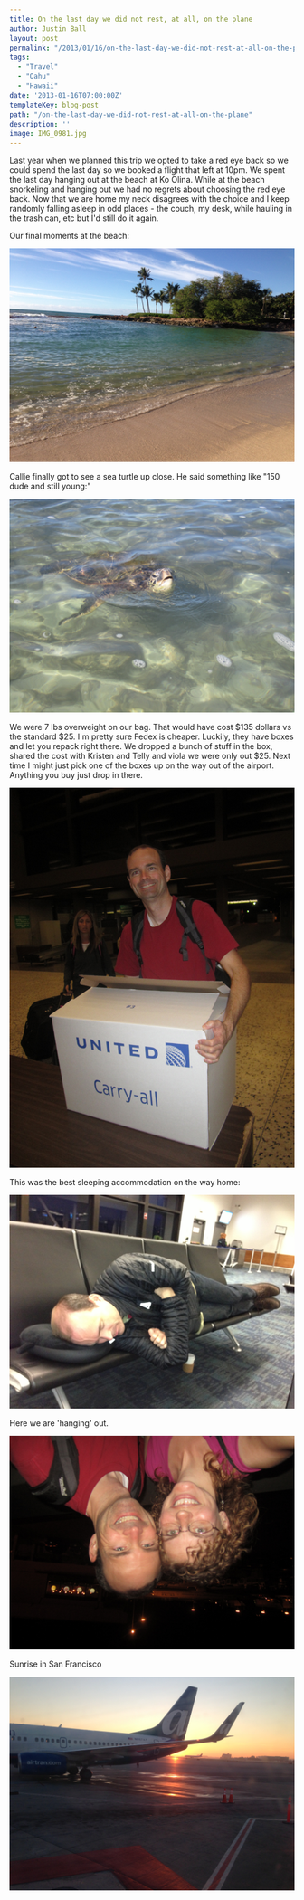 ```yaml
---
title: On the last day we did not rest, at all, on the plane
author: Justin Ball
layout: post
permalink: "/2013/01/16/on-the-last-day-we-did-not-rest-at-all-on-the-plane/"
tags:
  - "Travel"
  - "Oahu"
  - "Hawaii"
date: '2013-01-16T07:00:00Z'
templateKey: blog-post
path: "/on-the-last-day-we-did-not-rest-at-all-on-the-plane"
description: ''
image: IMG_0981.jpg
---
```


Last year when we planned this trip we opted to take a red eye back so we could spend the last day so we booked a flight that left at 10pm. We spent the last day hanging out at the beach at Ko Olina. While at the beach snorkeling and hanging out we had no regrets about choosing the red eye back. Now that we are home my neck disagrees with the choice and I keep randomly falling asleep in odd places - the couch, my desk, while hauling in the trash can, etc but I'd still do it again.

Our final moments at the beach:


 <img class="scale-image" src="IMG_0981.jpg" />

Callie finally got to see a sea turtle up close. He said something like "150 dude and still young:"


 <img class="scale-image" src="IMG_6394.jpg" />

We were 7 lbs overweight on our bag. That would have cost $135 dollars vs the standard $25. I'm pretty sure Fedex is cheaper. Luckily, they have boxes and let you repack right there. We dropped a bunch of stuff in the box, shared the cost with Kristen and Telly and viola we were only out $25. Next time I might just pick one of the boxes up on the way out of the airport. Anything you buy just drop in there.


 <img class="scale-image" src="IMG_6470.jpg" />

This was the best sleeping accommodation on the way home:


 <img class="scale-image" src="IMG_0983.jpg" />

Here we are 'hanging' out.


 <img class="scale-image" src="IMG_6477.jpg" />

Sunrise in San Francisco


 <img class="scale-image" src="IMG_0988.jpg" />
